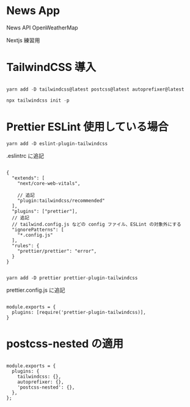# News App

News API
OpenWeatherMap

Nextjs 練習用

# TailwindCSS 導入

```javascript

yarn add -D tailwindcss@latest postcss@latest autoprefixer@latest

npx tailwindcss init -p

```

# Prettier ESLint 使用している場合

```
yarn add -D eslint-plugin-tailwindcss

```

.eslintrc に追記

```

{
  "extends": [
    "next/core-web-vitals",

    // 追記
    "plugin:tailwindcss/recommended"
  ],
  "plugins": ["prettier"],
  // 追記
  // tailwind.config.js などの config ファイル、ESLint の対象外にする
  "ignorePatterns": [
    "*.config.js"
  ],
  "rules": {
    "prettier/prettier": "error",
  }
}

```

```

yarn add -D prettier prettier-plugin-tailwindcss

```

prettier.config.js に追記

```

module.exports = {
  plugins: [require('prettier-plugin-tailwindcss)],
}

```

# postcss-nested の適用

```

module.exports = {
  plugins: {
    tailwindcss: {},
    autoprefixer: {},
    'postcss-nested': {},
  },
};

```
